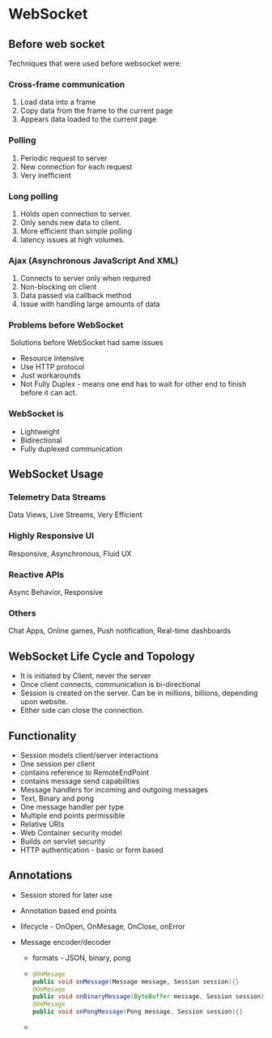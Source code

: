 # WebSocket



## Before web socket

Techniques that were used before websocket were:

### Cross-frame communication

1. Load data into a frame
2. Copy data from the frame to the current page
3. Appears data loaded to the current page

### Polling

1. Periodic request to server
2. New connection for each request
3. Very inefficient

### Long polling

1. Holds open connection to server.
2. Only sends new data to client.
3. More efficient than simple polling
4. latency issues at high volumes.

### Ajax (Asynchronous JavaScript And XML)

1. Connects to server only when required 
2. Non-blocking on client
3. Data passed via callback method
4. Issue with handling large amounts of data

### Problems before WebSocket

​	Solutions before WebSocket had  same issues

- Resource intensive
- Use HTTP protocol
- Just workarounds
- Not Fully Duplex - means one end has to wait for other end to finish before it can act.

### WebSocket is

- Lightweight
- Bidirectional
- Fully duplexed communication

## WebSocket Usage

### Telemetry Data Streams

Data Views, Live Streams, Very Efficient

### Highly Responsive UI

Responsive, Asynchronous, Fluid UX

### Reactive APIs

Async Behavior, Responsive

### Others

Chat Apps, Online games, Push notification, Real-time dashboards

## WebSocket Life Cycle and Topology

- It is initiated by Client, never the server
- Once client connects, communication is bi-directional
- Session is created on the server. Can be in millions, billions, depending upon website.
- Either side can close the connection.

## Functionality

- Session models client/server interactions
- One session per client
- contains reference to RemoteEndPoint
- contains message send capabilities
- Message handlers for incoming and outgoing messages
- Text, Binary and pong
- One message handler per type
- Multiple end points permissible
- Relative URIs
- Web Container security model
- Builds on servlet security
- HTTP authentication - basic or form based

## Annotations

- Session stored for later use

- Annotation based end points

- lifecycle - OnOpen, OnMesage, OnClose, onError

- Message encoder/decoder

  - formats - JSON, binary, pong

  - ```java
    @OnMesage
    public void onMessage(Message message, Session session){}
    @OnMesage
    public void onBinaryMessage(ByteBuffer message, Session session){}
    @OnMesage
    public void onPongMessage(Pong message, Session session){}
    ```

  - 